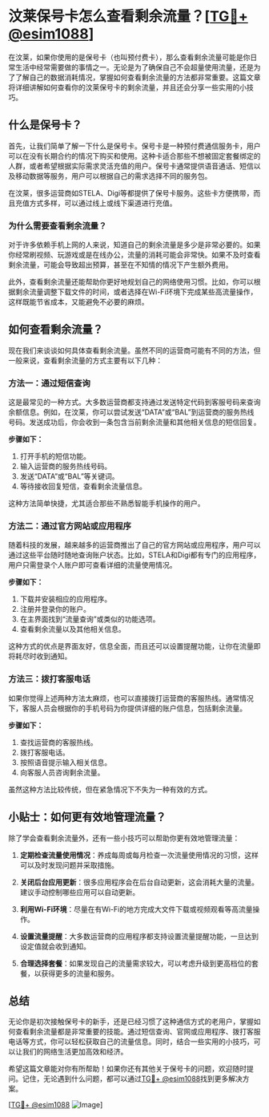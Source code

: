 # 汶莱保号卡怎么查看剩余流量？[[TG💪+ @esim1088](https://t.me/s/esim1088)]

在汶莱，如果你使用的是保号卡（也叫预付费卡），那么查看剩余流量可能是你日常生活中经常需要做的事情之一。无论是为了确保自己不会超量使用流量，还是为了了解自己的数据消耗情况，掌握如何查看剩余流量的方法都非常重要。这篇文章将详细讲解如何查看你的汶莱保号卡的剩余流量，并且还会分享一些实用的小技巧。

## 什么是保号卡？

首先，让我们简单了解一下什么是保号卡。保号卡是一种预付费通信服务卡，用户可以在没有长期合约的情况下购买和使用。这种卡适合那些不想被固定套餐绑定的人群，或者希望根据实际需求灵活充值的用户。保号卡通常提供语音通话、短信以及移动数据等服务，用户可以根据自己的需求选择不同的服务包。

在汶莱，很多运营商如STELA、Digi等都提供了保号卡服务。这些卡方便携带，而且充值方式多样，可以通过线上或线下渠道进行充值。

### 为什么需要查看剩余流量？

对于许多依赖手机上网的人来说，知道自己的剩余流量是多少是非常必要的。如果你经常刷视频、玩游戏或是在线办公，流量的消耗可能会非常快。如果不及时查看剩余流量，可能会导致超出预算，甚至在不知情的情况下产生额外费用。

此外，查看剩余流量还能帮助你更好地规划自己的网络使用习惯。比如，你可以根据剩余流量调整下载文件的时间，或者选择在Wi-Fi环境下完成某些高流量操作，这样既能节省成本，又能避免不必要的麻烦。

## 如何查看剩余流量？

现在我们来谈谈如何具体查看剩余流量。虽然不同的运营商可能有不同的方法，但一般来说，查看剩余流量的方式主要有以下几种：

### 方法一：通过短信查询

这是最常见的一种方式。大多数运营商都支持通过发送特定代码到客服号码来查询余额信息。例如，在汶莱，你可以尝试发送“DATA”或“BAL”到运营商的服务热线号码。发送成功后，你会收到一条包含当前剩余流量和其他相关信息的短信回复。

**步骤如下：**
1. 打开手机的短信功能。
2. 输入运营商的服务热线号码。
3. 发送“DATA”或“BAL”等关键词。
4. 等待接收回复短信，查看剩余流量信息。

这种方法简单快捷，尤其适合那些不熟悉智能手机操作的用户。

### 方法二：通过官方网站或应用程序

随着科技的发展，越来越多的运营商推出了自己的官方网站或应用程序，用户可以通过这些平台随时随地查询账户状态。比如，STELA和Digi都有专门的应用程序，用户只需登录个人账户即可查看详细的流量使用情况。

**步骤如下：**
1. 下载并安装相应的应用程序。
2. 注册并登录你的账户。
3. 在主界面找到“流量查询”或类似的功能选项。
4. 查看剩余流量以及其他相关信息。

这种方式的优点是界面友好，信息全面，而且还可以设置提醒功能，让你在流量即将耗尽时收到通知。

### 方法三：拨打客服电话

如果你觉得上述两种方法太麻烦，也可以直接拨打运营商的客服热线。通常情况下，客服人员会根据你的手机号码为你提供详细的账户信息，包括剩余流量。

**步骤如下：**
1. 查找运营商的客服热线。
2. 拨打客服电话。
3. 按照语音提示输入相关信息。
4. 向客服人员咨询剩余流量。

虽然这种方法比较传统，但在紧急情况下不失为一种有效的方式。

## 小贴士：如何更有效地管理流量？

除了学会查看剩余流量外，还有一些小技巧可以帮助你更有效地管理流量：

1. **定期检查流量使用情况**：养成每周或每月检查一次流量使用情况的习惯，这样可以及时发现问题并采取措施。
   
2. **关闭后台应用更新**：很多应用程序会在后台自动更新，这会消耗大量的流量。建议手动控制哪些应用可以自动更新。

3. **利用Wi-Fi环境**：尽量在有Wi-Fi的地方完成大文件下载或视频观看等高流量操作。

4. **设置流量提醒**：大多数运营商的应用程序都支持设置流量提醒功能，一旦达到设定值就会收到通知。

5. **合理选择套餐**：如果发现自己的流量需求较大，可以考虑升级到更高档位的套餐，以获得更多的流量和服务。

## 总结

无论你是初次接触保号卡的新手，还是已经习惯了这种通信方式的老用户，掌握如何查看剩余流量都是非常重要的技能。通过短信查询、官网或应用程序、拨打客服电话等方式，你可以轻松获取自己的流量信息。同时，结合一些实用的小技巧，可以让我们的网络生活更加高效和经济。

希望这篇文章能对你有所帮助！如果你还有其他关于保号卡的问题，欢迎随时提问。记住，无论遇到什么问题，都可以通过[TG💪+ @esim1088](https://t.me/s/esim1088)找到更多解决方案。

[[TG💪+ @esim1088](https://t.me/s/esim1088) ![Image](https://i.postimg.cc/4NQfJmqS/Snipaste-2025-05-13-00-14-12.png)]